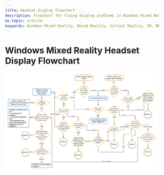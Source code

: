```yaml
---
title: Headset Display Flowchart
description: Flowchart for fixing display problems in Windows Mixed Reality headsets.
ms.topic: article
keywords: Windows Mixed Reality, Mixed Reality, Virtual Reality, VR, MR, flowchart, black screen, display, display cable
---
```


# Windows Mixed Reality Headset Display Flowchart

<img src="images/Flowchart_BlackscreenV2.png" width="900">
